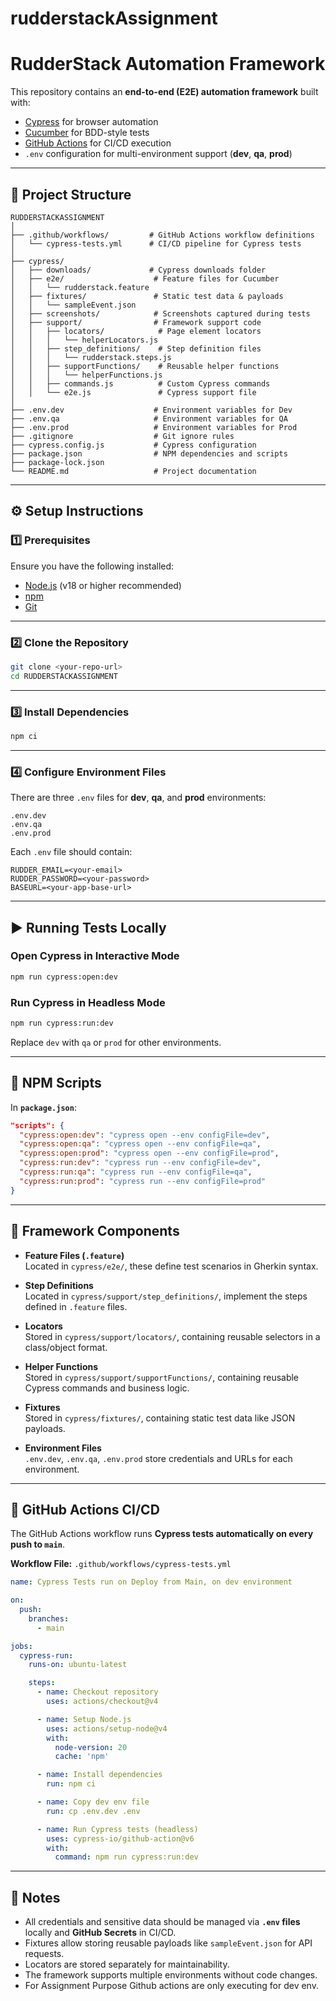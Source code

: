 # rudderstackAssignment
# **RudderStack Automation Framework**

This repository contains an **end-to-end (E2E) automation framework** built with:

- [Cypress](https://www.cypress.io/) for browser automation  
- [Cucumber](https://cucumber.io/) for BDD-style tests  
- [GitHub Actions](https://docs.github.com/en/actions) for CI/CD execution  
- `.env` configuration for multi-environment support (**dev**, **qa**, **prod**)

---

## **📂 Project Structure**

```
RUDDERSTACKASSIGNMENT
│
├── .github/workflows/         # GitHub Actions workflow definitions
│   └── cypress-tests.yml      # CI/CD pipeline for Cypress tests
│
├── cypress/
│   ├── downloads/             # Cypress downloads folder
│   ├── e2e/                    # Feature files for Cucumber
│   │   └── rudderstack.feature
│   ├── fixtures/               # Static test data & payloads
│   │   └── sampleEvent.json
│   ├── screenshots/            # Screenshots captured during tests
│   ├── support/                # Framework support code
│   │   ├── locators/            # Page element locators
│   │   │   └── helperLocators.js
│   │   ├── step_definitions/    # Step definition files
│   │   │   └── rudderstack.steps.js
│   │   ├── supportFunctions/    # Reusable helper functions
│   │   │   └── helperFunctions.js
│   │   ├── commands.js          # Custom Cypress commands
│   │   └── e2e.js               # Cypress support file
│
├── .env.dev                    # Environment variables for Dev
├── .env.qa                     # Environment variables for QA
├── .env.prod                   # Environment variables for Prod
├── .gitignore                  # Git ignore rules
├── cypress.config.js           # Cypress configuration
├── package.json                # NPM dependencies and scripts
├── package-lock.json
└── README.md                   # Project documentation
```

---

## **⚙️ Setup Instructions**

### **1️⃣ Prerequisites**
Ensure you have the following installed:
- [Node.js](https://nodejs.org/) (v18 or higher recommended)
- [npm](https://www.npmjs.com/)
- [Git](https://git-scm.com/)

---

### **2️⃣ Clone the Repository**
```bash
git clone <your-repo-url>
cd RUDDERSTACKASSIGNMENT
```

---

### **3️⃣ Install Dependencies**
```bash
npm ci
```

---

### **4️⃣ Configure Environment Files**
There are three `.env` files for **dev**, **qa**, and **prod** environments:
```
.env.dev
.env.qa
.env.prod
```

Each `.env` file should contain:
```
RUDDER_EMAIL=<your-email>
RUDDER_PASSWORD=<your-password>
BASEURL=<your-app-base-url>
```

---

## **▶️ Running Tests Locally**

### **Open Cypress in Interactive Mode**
```bash
npm run cypress:open:dev
```

### **Run Cypress in Headless Mode**
```bash
npm run cypress:run:dev
```

Replace `dev` with `qa` or `prod` for other environments.

---

## **📜 NPM Scripts**

In **`package.json`**:
```json
"scripts": {
  "cypress:open:dev": "cypress open --env configFile=dev",
  "cypress:open:qa": "cypress open --env configFile=qa",
  "cypress:open:prod": "cypress open --env configFile=prod",
  "cypress:run:dev": "cypress run --env configFile=dev",
  "cypress:run:qa": "cypress run --env configFile=qa",
  "cypress:run:prod": "cypress run --env configFile=prod"
}
```

---

## **🧩 Framework Components**

- **Feature Files (`.feature`)**  
  Located in `cypress/e2e/`, these define test scenarios in Gherkin syntax.

- **Step Definitions**  
  Located in `cypress/support/step_definitions/`, implement the steps defined in `.feature` files.

- **Locators**  
  Stored in `cypress/support/locators/`, containing reusable selectors in a class/object format.

- **Helper Functions**  
  Stored in `cypress/support/supportFunctions/`, containing reusable Cypress commands and business logic.

- **Fixtures**  
  Stored in `cypress/fixtures/`, containing static test data like JSON payloads.

- **Environment Files**  
  `.env.dev`, `.env.qa`, `.env.prod` store credentials and URLs for each environment.

---

## **🚀 GitHub Actions CI/CD**

The GitHub Actions workflow runs **Cypress tests automatically on every push to `main`**.

**Workflow File:** `.github/workflows/cypress-tests.yml`
```yaml
name: Cypress Tests run on Deploy from Main, on dev environment

on:
  push:
    branches:
      - main

jobs:
  cypress-run:
    runs-on: ubuntu-latest

    steps:
      - name: Checkout repository
        uses: actions/checkout@v4

      - name: Setup Node.js
        uses: actions/setup-node@v4
        with:
          node-version: 20
          cache: 'npm'

      - name: Install dependencies
        run: npm ci

      - name: Copy dev env file
        run: cp .env.dev .env  

      - name: Run Cypress tests (headless)
        uses: cypress-io/github-action@v6
        with:
          command: npm run cypress:run:dev
```

---

## **📌 Notes**
- All credentials and sensitive data should be managed via **`.env` files** locally and **GitHub Secrets** in CI/CD.
- Fixtures allow storing reusable payloads like `sampleEvent.json` for API requests.
- Locators are stored separately for maintainability.
- The framework supports multiple environments without code changes.
- For Assignment Purpose Github actions are only executing for dev env.
